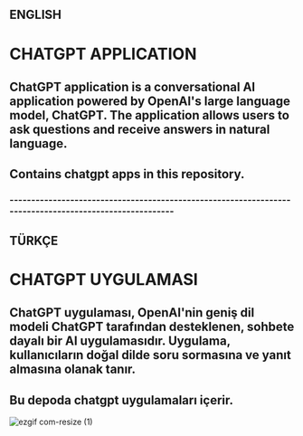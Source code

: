 ## ENGLISH
# CHATGPT APPLICATION

## ChatGPT application is a conversational AI application powered by OpenAI's large language model, ChatGPT. The application allows users to ask questions and receive answers in natural language.
## Contains chatgpt apps in this repository.

### -------------------------------------------------------------------------------------------------------
## TÜRKÇE
# CHATGPT UYGULAMASI

## ChatGPT uygulaması, OpenAI'nin geniş dil modeli ChatGPT tarafından desteklenen, sohbete dayalı bir AI uygulamasıdır. Uygulama, kullanıcıların doğal dilde soru sormasına ve yanıt almasına olanak tanır.
## Bu depoda chatgpt uygulamaları içerir.

![ezgif com-resize (1)](https://user-images.githubusercontent.com/92849974/217344576-382ed511-6f71-4e0c-bfa4-0e2e44fd558d.gif)
